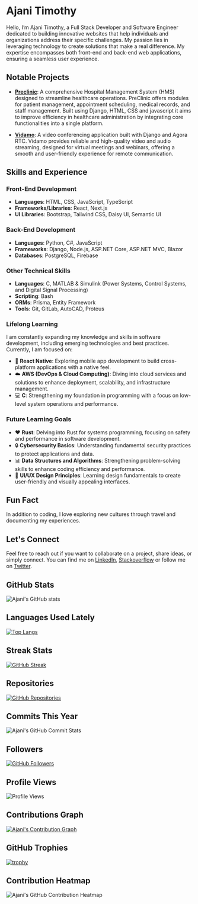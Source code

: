 
# Ajani Timothy
Hello, I’m Ajani Timothy, a Full Stack Developer and Software Engineer dedicated to building innovative websites that help individuals and organizations address their specific challenges. My passion lies in leveraging technology to create solutions that make a real difference. My expertise encompasses both front-end and back-end web applications, ensuring a seamless user experience. 

## Notable Projects
- **[Preclinic](https://github.com/Tim1119/preclinic)**: A comprehensive Hospital Management System (HMS) designed to streamline healthcare operations. PreClinic offers modules for patient management, appointment scheduling, medical records, and staff management. Built using Django, HTML, CSS and javascript it aims to improve efficiency in healthcare administration by integrating core functionalities into a single platform.
  
- **[Vidamo](https://github.com/Tim1119/vidamo)**: A video conferencing application built with Django and Agora RTC. Vidamo provides reliable and high-quality video and audio streaming, designed for virtual meetings and webinars, offering a smooth and user-friendly experience for remote communication.

## Skills and Experience
### Front-End Development
- **Languages**: HTML, CSS, JavaScript, TypeScript
- **Frameworks/Libraries**: React, Next.js
- **UI Libraries**: Bootstrap, Tailwind CSS, Daisy UI, Semantic UI

### Back-End Development
- **Languages**: Python, C#, JavaScript
- **Frameworks**: Django, Node.js, ASP.NET Core, ASP.NET MVC, Blazor
- **Databases**: PostgreSQL, Firebase

### Other Technical Skills
- **Languages**: C, MATLAB & Simulink (Power Systems, Control Systems, and Digital Signal Processing)
- **Scripting**: Bash
- **ORMs**: Prisma, Entity Framework
- **Tools**: Git, GitLab, AutoCAD, Proteus

### Lifelong Learning
I am constantly expanding my knowledge and skills in software development, including emerging technologies and best practices. Currently, I am focused on:
* 📱 **React Native**: Exploring mobile app development to build cross-platform applications with a native feel.
* ☁️ **AWS (DevOps & Cloud Computing)**: Diving into cloud services and solutions to enhance deployment, scalability, and infrastructure management.
* 💻 **C**: Strengthening my foundation in programming with a focus on low-level system operations and performance.

### Future Learning Goals
* ❤️ **Rust**: Delving into Rust for systems programming, focusing on safety and performance in software development.
* 🔒 **Cybersecurity Basics**: Understanding fundamental security practices to protect applications and data.
* 📊 **Data Structures and Algorithms**: Strengthening problem-solving skills to enhance coding efficiency and performance.
* 🎨 **UI/UX Design Principles**: Learning design fundamentals to create user-friendly and visually appealing interfaces.

## Fun Fact
In addition to coding, I love exploring new cultures through travel and documenting my experiences.

## Let's Connect
Feel free to reach out if you want to collaborate on a project, share ideas, or simply connect. You can find me on [LinkedIn](https://www.linkedin.com/in/timothy-ajani/), [Stackoverflow](https://stackoverflow.com/users/14591808) or follow me on [Twitter](https://x.com/ajanithegreat).

## GitHub Stats
![Ajani's GitHub stats](https://github-readme-stats.vercel.app/api?username=Tim1119&show_icons=true&theme=radical)

## Languages Used Lately
[![Top Langs](https://github-readme-stats.vercel.app/api/top-langs/?username=Tim1119&layout=compact&theme=radical)](https://github.com/anuraghazra/github-readme-stats)

## Streak Stats
[![GitHub Streak](https://github-readme-streak-stats.herokuapp.com/?user=Tim1119&theme=radical)](https://git.io/streak-stats)

## Repositories
[![GitHub Repositories](https://badges.pufler.dev/repos/Tim1119)](https://github.com/Tim1119)

## Commits This Year
![Ajani's GitHub Commit Stats](https://github-readme-stats.vercel.app/api?username=Tim1119&count_private=true&include_all_commits=true&show_icons=true&theme=radical)

## Followers
[![GitHub Followers](https://img.shields.io/github/followers/Tim1119?label=Followers&style=social)](https://github.com/Tim1119)

## Profile Views
![Profile Views](https://komarev.com/ghpvc/?username=Tim1119&color=brightgreen)

## Contributions Graph
[![Ajani's Contribution Graph](https://activity-graph.herokuapp.com/graph?username=Tim1119&theme=radical)](https://github.com/ashutosh00710/github-readme-activity-graph)

## GitHub Trophies
[![trophy](https://github-profile-trophy.vercel.app/?username=Tim1119&theme=radical)](https://github.com/ryo-ma/github-profile-trophy)

## Contribution Heatmap
![Ajani's GitHub Contribution Heatmap](https://activity-graph.herokuapp.com/graph?username=Tim1119&theme=radical)



